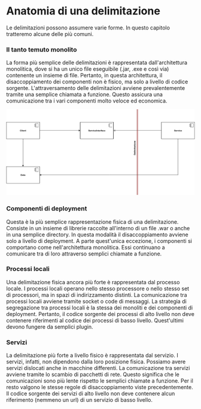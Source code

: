 # Anatomia di una delimitazione

Le delimitazioni possono assumere varie forme. In questo capitolo tratteremo alcune delle più comuni.

### Il tanto temuto monolito

La forma più semplice delle delimitazioni è rappresentata dall'architettura monolitica, dove si ha un unico file eseguibile \(.jar, .exe e così via\) contenente un insieme di file. Pertanto, in questa architettura, il disaccoppiamento dei componenti non è fisico, ma solo a livello di codice sorgente. L'attraversamento delle delimitazioni avviene prevalentemente tramite una semplice chiamata a funzione. Questo assicura una comunicazione tra i vari componenti molto veloce ed economica.

![](.gitbook/assets/monolite.jpg)

### Componenti di deployment

Questa è la più semplice rappresentazione fisica di una delimitazione. Consiste in un insieme di librerie raccolte all'interno di un file .war o anche in una semplice directory. In questa modalità il disaccoppiamento avviene solo a livello di deployment. A parte quest'unica eccezione, i componenti si comportano come nell'architettura monolitica. Essi continuano a comunicare tra di loro attraverso semplici chiamate a funzione.

### Processi locali

Una delimitazione fisica ancora più forte è rappresentata dal processo locale. I processi locali operano nello stesso processore o nello stesso set di processori, ma in spazi di indirizzamento distinti. La comunicazione tra processi locali avviene tramite socket o code di messaggi. La strategia di segregazione tra processi locali è la stessa dei monoliti e dei componenti di deployment. Pertanto, il codice sorgente dei processi di alto livello non deve contenere riferimenti al codice dei processi di basso livello. Quest'ultimi devono fungere da semplici plugin.

### Servizi

La delimitazione più forte a livello fisico è rappresentata dal servizio. I servizi, infatti, non dipendono dalla loro posizione fisica. Possiamo avere servizi dislocati anche in macchine differenti. La comunicazione tra servizi avviene tramite lo scambio di pacchetti di rete. Questo significa che le comunicazioni sono più lente rispetto le semplici chiamate a funzione. Per il resto valgono le stesse regole di disaccoppiamento viste precedentemente. Il codice sorgente dei servizi di alto livello non deve contenere alcun riferimento \(nemmeno un url\) di un servizio di basso livello.

